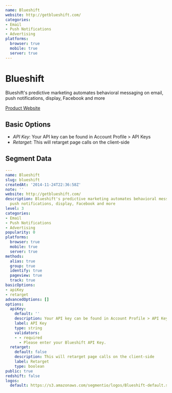 ```yaml
---
name: Blueshift
website: http://getblueshift.com/
categories:
- Email
- Push Notifications
- Advertising
platforms:
  browser: true
  mobile: true
  server: true
---
```


# Blueshift

Blueshift's predictive marketing automates behavioral messaging on email, push notifications, display, Facebook and more

[Product Website](http://getblueshift.com/)

## Basic Options

- *API Key*: Your API key can be found in Account Profile > API Keys
- *Retarget*: This will retarget page calls on the client-side


## Segment Data
```yaml
---
name: Blueshift
slug: blueshift
createdAt: '2014-11-24T22:36:58Z'
note: ''
website: http://getblueshift.com/
description: Blueshift's predictive marketing automates behavioral messaging on email,
  push notifications, display, Facebook and more
level: 3
categories:
- Email
- Push Notifications
- Advertising
popularity: 0
platforms:
  browser: true
  mobile: true
  server: true
methods:
  alias: true
  group: true
  identify: true
  pageview: true
  track: true
basicOptions:
- apiKey
- retarget
advancedOptions: []
options:
  apiKey:
    default: ''
    description: Your API key can be found in Account Profile > API Keys
    label: API Key
    type: string
    validators:
    - - required
      - Please enter your Blueshift API Key.
  retarget:
    default: false
    description: This will retarget page calls on the client-side
    label: Retarget
    type: boolean
public: true
redshift: false
logos:
  default: https://s3.amazonaws.com/segmentio/logos/Blueshift-default.svg

```

